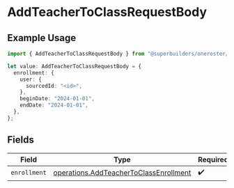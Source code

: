 # AddTeacherToClassRequestBody

## Example Usage

```typescript
import { AddTeacherToClassRequestBody } from "@superbuilders/oneroster/models/operations";

let value: AddTeacherToClassRequestBody = {
  enrollment: {
    user: {
      sourcedId: "<id>",
    },
    beginDate: "2024-01-01",
    endDate: "2024-01-01",
  },
};
```

## Fields

| Field                                                                                            | Type                                                                                             | Required                                                                                         | Description                                                                                      |
| ------------------------------------------------------------------------------------------------ | ------------------------------------------------------------------------------------------------ | ------------------------------------------------------------------------------------------------ | ------------------------------------------------------------------------------------------------ |
| `enrollment`                                                                                     | [operations.AddTeacherToClassEnrollment](../../models/operations/addteachertoclassenrollment.md) | :heavy_check_mark:                                                                               | N/A                                                                                              |